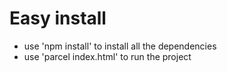 # Easy install

- use 'npm install' to install all the dependencies
- use 'parcel index.html' to run the project
